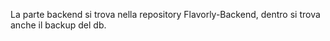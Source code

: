 La parte backend si trova nella repository Flavorly-Backend, dentro si trova anche il backup del db.
